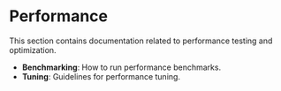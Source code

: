 # Performance

This section contains documentation related to performance testing and optimization.

- **Benchmarking**: How to run performance benchmarks.
- **Tuning**: Guidelines for performance tuning.